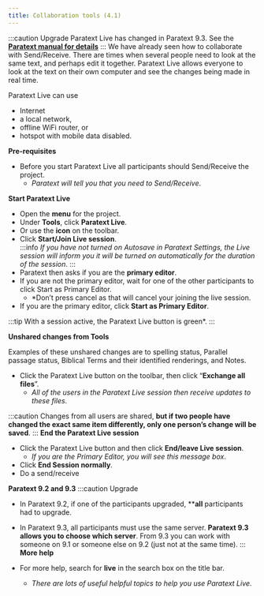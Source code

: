 ```yaml
---
title: Collaboration tools (4.1)
---
```


:::caution Upgrade
Paratext Live has changed in Paratext 9.3. See the [**Paratext manual for details**](../../Training-Manual/05-Stage-4/20.Collaboration-tools.md)
:::
We have already seen how to collaborate with Send/Receive. There are times when several people need to look at the same text, and perhaps edit it together. Paratext Live allows everyone to look at the text on their own computer and see the changes being made in real time.

Paratext Live can use

-  Internet
-  a local network,
-  offline WiFi router, or
-  hotspot with mobile data disabled.

**Pre-requisites**

-  Before you start Paratext Live all participants should Send/Receive the project.
    -  *Paratext will tell you that you need to Send/Receive*.


**Start Paratext Live**

-  Open the **menu** for the project.
-  Under **Tools**, click **Paratext Live**.
-  Or use the **icon** on the toolbar.
-  Click **Start/Join Live session**.  
   :::info
   *If you have not turned on Autosave in Paratext Settings, the Live session will inform you it will be turned on automatically for the duration of the session*.
   :::
-  Paratext then asks if you are the **primary editor**.
-  If you are not the primary editor, wait for one of the other participants to click Start as Primary Editor.
    -  *Don’t press cancel as that will cancel your joining the live session.
-  If you are the primary editor, click **Start as Primary Editor**.

:::tip
With a session active, the Paratext Live button is green*.
:::

**Unshared changes from Tools**

Examples of these unshared changes are to spelling status, Parallel passage status, Biblical Terms and their identified renderings, and Notes.

-  Click the Paratext Live button on the toolbar, then click “**Exchange all files**”.
    -  *All of the users in the Paratext Live session then receive updates to these files*.

:::caution
Changes from all users are shared, **but if two people have changed the exact same item differently, only one person’s change will be saved**.
:::
**End the Paratext Live session**

-  Click the Paratext Live button and then click **End/leave Live session**.
    -  *If you are the Primary Editor, you will see this message box*.
-  Click **End Session normally**.
-  Do a send/receive

**Paratext 9.2 and 9.3**
:::caution Upgrade
- In Paratext 9.2, if one of the participants upgraded, ****all** participants had to upgrade.
- In Paratext 9.3, all participants must use the same server. **Paratext 9.3 allows you to choose which server**. From 9.3 you can work with someone on 9.1 or someone else on 9.2 (just not at the same time).
:::
**More help**

-  For more help, search for **live** in the search box on the title bar.
    -  *There are lots of useful helpful topics to help you use Paratext Live*.

